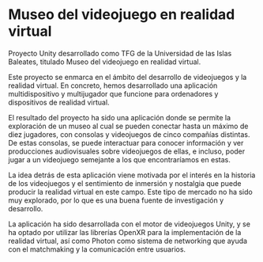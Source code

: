 # Museo del videojuego en realidad virtual
Proyecto Unity desarrollado como TFG de la Universidad de las Islas Baleates, titulado Museo del videojuego en realidad virtual.

Este proyecto se enmarca en el ámbito del desarrollo de videojuegos y la realidad virtual. En concreto, hemos desarrollado una aplicación multidispositivo y multijugador que funcione para ordenadores y dispositivos de realidad virtual.

El resultado del proyecto ha sido una aplicación donde se permite la exploración de un museo al cual se pueden conectar hasta un máximo de diez jugadores, con consolas y videojuegos de cinco compañías distintas. De estas consolas, se puede interactuar para conocer información y ver producciones audiovisuales sobre videojuegos de ellas, e incluso, poder jugar a un videojuego semejante a los que encontraríamos en estas.

La idea detrás de esta aplicación viene motivada por el interés en la historia de los videojuegos y el sentimiento de inmersión y nostalgia que puede producir la realidad virtual en este campo. Este tipo de mercado no ha sido muy explorado, por lo que es una buena fuente de investigación y desarrollo.

La aplicación ha sido desarrollada con el motor de videojuegos Unity, y se ha optado por utilizar las librerías OpenXR para la implementación de la realidad virtual, así como Photon como sistema de networking que ayuda con el matchmaking y la comunicación entre usuarios.
